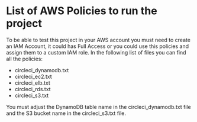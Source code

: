 # List of AWS Policies to run the project

To be able to test this project in your AWS account you must need to create an IAM Account, it could has Full Access or you could use this policies and assign them to a custom IAM role. In the following list of files you can find all the policies:

- circleci_dynamodb.txt
- circleci_ec2.txt
- circleci_elb.txt
- circleci_rds.txt
- circleci_s3.txt

You must adjust the DynamoDB table name in the circleci_dynamodb.txt file and the S3 bucket name in the circleci_s3.txt file.